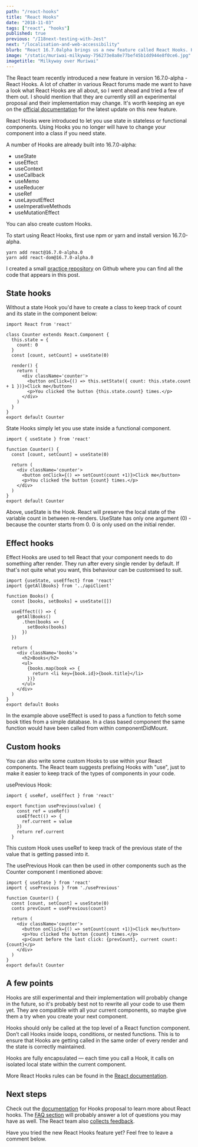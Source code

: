 ```yaml
---
path: "/react-hooks"
title: "React Hooks"
date: "2018-11-03"
tags: ["react", "hooks"]
published: true
previous: "/I18next-testing-with-Jest"
next: "/localisation-and-web-accessibility"
blurb: "React 16.7.0alpha brings us a new feature called React Hooks. Hooks were introduced to to be able to use state in functional components without having to rewrite the component to a class. Read on for more info."
image: "/static/muriwai-milkyway-756273e8a8e77bef45b1dd944e8f0ce6.jpg"
imagetitle: "Milkyway over Muriwai"
---
```


The React team recently introduced a new feature in version 16.7.0-alpha - React Hooks. A lot of chatter in various React forums made me want to have a look what React Hooks are all about, so I went ahead and tried a few of them out. I should mention that they are currently still an experimental proposal and their implementation may change. It's worth keeping an eye on the [official documentation](https://reactjs.org/docs/hooks-intro.html "Official React documentation") for the latest update on this new feature. 

React Hooks were introduced to let you use state in stateless or functional components. Using Hooks you no longer will have to change your component into a class if you need state.

A number of Hooks are already built into 16.7.0-alpha:

* useState
* useEffect
* useContext
* useCallback
* useMemo
* useReducer
* useRef
* useLayoutEffect
* useImperativeMethods
* useMutationEffect

You can also create custom Hooks.

To start using React Hooks, first use npm or yarn and install version 16.7.0-alpha.

```
yarn add react@16.7.0-alpha.0
yarn add react-dom@16.7.0-alpha.0
```

I created a small [practice repository](https://github.com/cornelia-schulz/bookclub "Practice repository") on Github where you can find all the code that appears in this post. 

## State hooks

Without a state Hook you'd have to create a class to keep track of count and its state in the component below:
```
import React from 'react'

class Counter extends React.Component {
  this.state = {
    count: 0
  }
  const [count, setCount] = useState(0)

  render() {
    return (
      <div className='counter'>
        <button onClick={() => this.setState({ count: this.state.count + 1 })}>Click me</button>
        <p>You clicked the button {this.state.count} times.</p>
      </div>
    )
  }
}
export default Counter
```
State Hooks simply let you use state inside a functional component.
```
import { useState } from 'react'

function Counter() {
  const [count, setCount] = useState(0)

  return (
    <div className='counter'>
      <button onClick={() => setCount(count +1)}>Click me</button>
      <p>You clicked the button {count} times.</p>
    </div>
  )
}
export default Counter
```
Above, useState is the Hook. React will preserve the local state of the variable count in between re-renders. UseState has only one argument (0) - because the counter starts from 0. 0 is only used on the initial render.

## Effect hooks
Effect Hooks are used to tell React that your component needs to do something after render. They run after every single render by default. If that's not quite what you want, this behaviour can be customised to suit.
```
import {useState, useEffect} from 'react'
import {getAllBooks} from '../apiClient'

function Books() {
  const [books, setBooks] = useState([])

  useEffect(() => {
    getAllBooks()
      .then(books => {
        setBooks(books)
      })
  })

  return (
    <div className='books'>
      <h2>Books</h2>
      <ul>
        {books.map(book => {
          return <li key={book.id}>{book.title}</li>
        })}
      </ul>
    </div>
  )
}
export default Books
```
In the example above useEffect is used to pass a function to fetch some book titles from a simple database. In a class based component the same function would have been called from within componentDidMount.

## Custom hooks
You can also write some custom Hooks to use within your React components. The React team suggests prefixing Hooks with "use", just to make it easier to keep track of the types of components in your code.

usePrevious Hook:
```
import { useRef, useEffect } from 'react'

export function usePrevious(value) {
    const ref = useRef()
    useEffect(() => {
      ref.current = value
    })
    return ref.current
  }
```
This custom Hook uses useRef to keep track of the previous state of the value that is getting passed into it. 

The usePrevious Hook can then be used in other components such as the Counter component I mentioned above:
```
import { useState } from 'react'
import { usePrevious } from './usePrevious'

function Counter() {
  const [count, setCount] = useState(0)
  conts prevCount = usePrevious(count)

  return (
    <div className='counter'>
      <button onClick={() => setCount(count +1)}>Click me</button>
      <p>You clicked the button {count} times.</p>
      <p>Count before the last click: {prevCount}, current count: {count}</p>
    </div>
  )
}
export default Counter
```
## A few points
Hooks are still experimental and their implementation will probably change in the future, so it's probably best not to rewrite all your code to use them yet. They are compatible with all your current components, so maybe give them a try when you create your next component.

Hooks should only be called at the top level of a React function component. Don’t call Hooks inside loops, conditions, or nested functions. This is to ensure that Hooks are getting called in the same order of every render and the state is correctly maintained.

Hooks are fully encapsulated — each time you call a Hook, it calls on isolated local state within the current component.

More React Hooks rules can be found in the [React documentation](https://reactjs.org/docs/hooks-rules.html "React Hooks Rules").

## Next steps
Check out the [documentation](https://reactjs.org/docs/hooks-intro.html "Official React documentation") for Hooks proposal to learn more about React hooks. The [FAQ section](https://reactjs.org/docs/hooks-faq.html "FAQs about Hooks") will probably answer a lot of questions you may have as well.
The React team also [collects feedback](https://github.com/reactjs/rfcs/pull/68 "Hook feature feedback").

Have you tried the new React Hooks feature yet? Feel free to leave a comment below.